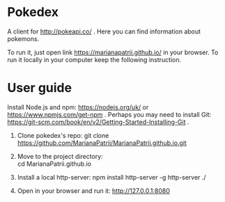 # Pokedex
A client for http://pokeapi.co/ . Here you can find information about pokemons. 

To run it, just open link https://marianapatrii.github.io/ in your browser.
To run it locally in your computer keep the following instruction.

# User guide
Install Node.js and npm: https://nodejs.org/uk/ or https://www.npmjs.com/get-npm .
Perhaps you may need to install Git: https://git-scm.com/book/en/v2/Getting-Started-Installing-Git .

1. Clone pokedex's repo:
  git clone https://github.com/MarianaPatrii/MarianaPatrii.github.io.git
  
2. Move to the project directory:  
  cd MarianaPatrii.github.io
  
3. Install a local http-server:
  npm install http-server -g
  http-server ./
  
4. Open in your browser and run it:
   http://127.0.0.1:8080
   
